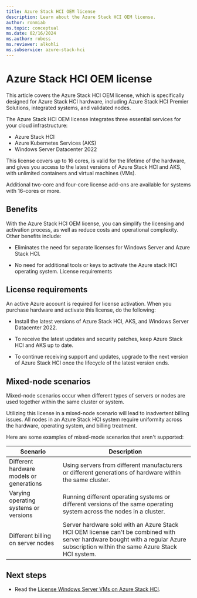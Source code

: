 ```yaml
---
title: Azure Stack HCI OEM license
description: Learn about the Azure Stack HCI OEM license.
author: ronmiab
ms.topic: conceptual
ms.date: 02/16/2024
ms.author: robess
ms.reviewer: alkohli
ms.subservice: azure-stack-hci
---
```


# Azure Stack HCI OEM license

This article covers the Azure Stack HCI OEM license, which is specifically designed for Azure Stack HCI hardware, including Azure Stack HCI Premier Solutions, integrated systems, and validated nodes.

The Azure Stack HCI OEM license integrates three essential services for your cloud infrastructure:

- Azure Stack HCI
- Azure Kubernetes Services (AKS)
- Windows Server Datacenter 2022

This license covers up to 16 cores, is valid for the lifetime of the hardware, and gives you access to the latest versions of Azure Stack HCI and AKS, with unlimited containers and virtual machines (VMs).

Additional two-core and four-core license add-ons are available for systems with 16-cores or more.

## Benefits

With the Azure Stack HCI OEM license, you can simplify the licensing and activation process, as well as reduce costs and operational complexity. Other benefits include:

- Eliminates the need for separate licenses for Windows Server and Azure Stack HCI.

- No need for additional tools or keys to activate the Azure stack HCI operating system. License requirements

## License requirements

An active Azure account is required for license activation. When you purchase hardware and activate this license, do the following:

- Install the latest versions of Azure Stack HCI, AKS, and Windows Server Datacenter 2022.

- To receive the latest updates and security patches, keep Azure Stack HCI and AKS up to date.

- To continue receiving support and updates, upgrade to the next version of Azure Stack HCI once the lifecycle of the latest version ends.

## Mixed-node scenarios

Mixed-node scenarios occur when different types of servers or nodes are used together within the same cluster or system.

Utilizing this license in a mixed-node scenario will lead to inadvertent billing issues. All nodes in an Azure Stack HCI system require uniformity across the hardware, operating system, and billing treatment.

Here are some examples of mixed-mode scenarios that aren't supported:

| Scenario                                | Description         |
|-----------------------------------------|---------------------|
|Different hardware models or generations | Using servers from different manufacturers or different generations of hardware within the same cluster.|
|Varying operating systems or versions    | Running different operating systems or different versions of the same operating system across the nodes in a cluster.|
|Different billing on server nodes        | Server hardware sold with an Azure Stack HCI OEM license can't be combined with server hardware bought with a regular Azure subscription within the same Azure Stack HCI system.|

## Next steps

- Read the [License Windows Server VMs on Azure Stack HCI](../manage/vm-activate.md).